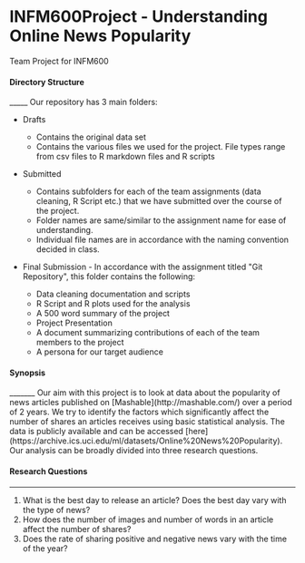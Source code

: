 # INFM600Project - Understanding Online News Popularity
Team Project for INFM600<br>
<h4><b>Directory Structure</b></h4>
_____
Our repository has 3 main folders:

* Drafts
  * Contains the original data set
  * Contains the various files we used for the project. File types range from csv files to R markdown files and R scripts
  
* Submitted
  * Contains subfolders for each of the team assignments (data cleaning, R Script etc.) that we have submitted over the course of the project. 
  * Folder names are same/similar to the assignment name for ease of understanding.
  * Individual file names are in accordance with the naming convention decided in class.
  
* Final Submission - In accordance with the assignment titled "Git Repository", this folder contains the following:
  * Data cleaning documentation and scripts
  * R Script and R plots used for the analysis
  * A 500 word summary of the project
  * Project Presentation
  * A document summarizing contributions of each of the team members to the project
  * A persona for our target audience

<h4><b>Synopsis</b></h4>
_______
Our aim with this project is to look at data about the popularity of news articles published on [Mashable](http://mashable.com/) over a period of 2 years. We try to identify the factors which significantly affect the number of shares an articles receives using basic statistical analysis. The data is publicly available and can be accessed [here](https://archive.ics.uci.edu/ml/datasets/Online%20News%20Popularity). Our analysis can be broadly divided into three research questions.

<h4><b>Research Questions</b></h4>

_____
1. What is the best day to release an article? Does the best day vary with the type of news?
2. How does the number of images and number of words in an article affect the number of shares?
3. Does the rate of sharing positive and negative news vary with the time of the year?

